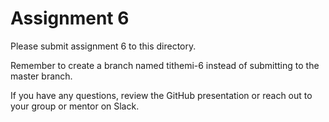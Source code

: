 # Assignment 6

Please submit assignment 6 to this directory.

Remember to create a branch named tithemi-6 
instead of submitting to the master branch.

If you have any questions, review the GitHub presentation or reach
out to your group or mentor on Slack.
